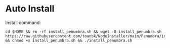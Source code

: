 # Auto Install

Install command:

    cd $HOME && rm -rf install_penumbra.sh && wget -O install_penumbra.sh https://raw.githubusercontent.com/toanbk/NodeInstaller/main/Penumbra/install.sh && chmod +x install_penumbra.sh && ./install_penumbra.sh
